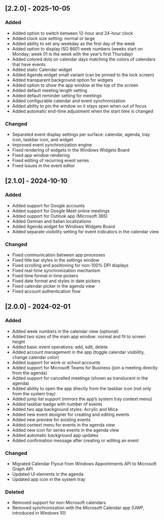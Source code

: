 ## [2.2.0] - 2025-10-05

### Added
- Added option to switch between 12-hour and 24-hour clock
- Added clock size setting: normal or large
- Added ability to set any weekday as the first day of the week
- Added option to display ISO 8601 week numbers (weeks start on Monday; week 01 is the week with the year’s first Thursday)
- Added colored dots on calendar days matching the colors of calendars that have events
- Added static Calendar widget
- Added Agenda widget small variant (can be pinned to the lock screen)
- Added transparent background option for widgets
- Added option to show the app window at the top of the screen
- Added default meeting length setting
- Added default reminder setting for meetings
- Added configurable calendar and event synchronization
- Added ability to pin the window so it stays open when out of focus
- Added automatic end-time adjustment when the start time is changed

### Changed
- Separated event display settings per surface: calendar, agenda, tray icon, taskbar icon, and widget
- Improved event synchronization engine
- Fixed rendering of widgets in the Windows Widgets Board
- Fixed app window rendering
- Fixed editing of recurring event series
- Fixed issues in the event editor


## [2.1.0] - 2024-10-10

### Added
- Added support for Google accounts
- Added support for Google Meet online meetings
- Added support for Outlook app (Microsoft 365)
- Added German and Italian localizations
- Added Agenda widget for Windows Widgets Board
- Added separate visibility setting for event indicators in the calendar view

### Changed
- Fixed communication between app processes
- Fixed title bar styles in the settings window
- Fixed scrolling and positioning for non-100% DPI displays
- Fixed real-time synchronization mechanism
- Fixed time format in time pickers
- Fixed date format and styles in date pickers
- Fixed calendar picker in the agenda view
- Fixed account authentication flow


## [2.0.0] - 2024-02-01

### Added
- Added week numbers in the calendar view (optional)
- Added two sizes of the main app window: normal and fit to screen height
- Added basic event operations: add, edit, delete
- Added account management in the app (toggle calendar visibility, change calendar color)
- Added support for work or school accounts
- Added support for Microsoft Teams for Business (join a meeting directly from the agenda)
- Added support for cancelled meetings (shown as translucent in the agenda)
- Added ability to open the app directly from the taskbar icon (not only from the system tray)
- Added jump list support (mirrors the app’s system tray context menu)
- Added taskbar badge with number of events
- Added two app background styles: Acrylic and Mica
- Added new event designer for creating and editing events
- Added new preview for existing events
- Added context menu for events in the agenda view
- Added new icon for series events in the agenda view
- Added automatic background app updates
- Added confirmation message after creating or editing an event

### Changed
- Migrated Calendar Flyout from Windows Appointments API to Microsoft Graph API
- Updated UI elements in the agenda
- Updated app icon in the system tray

### Deleted
- Removed support for non-Microsoft calendars
- Removed synchronization with the Microsoft Calendar app (UWP, introduced in Windows 10)
